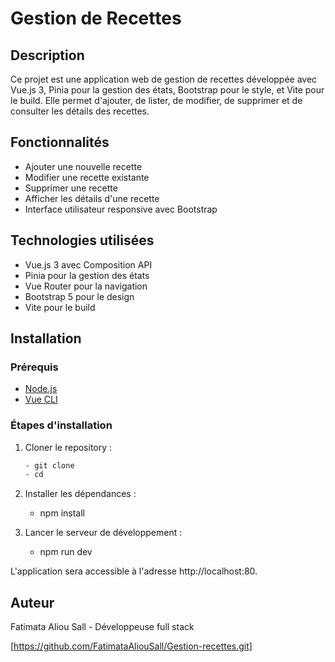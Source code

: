 # Gestion de Recettes

## Description

Ce projet est une application web de gestion de recettes développée avec Vue.js 3, Pinia pour la gestion des états, Bootstrap pour le style, et Vite pour le build. Elle permet d'ajouter, de lister, de modifier, de supprimer et de consulter les détails des recettes.



## Fonctionnalités

- Ajouter une nouvelle recette
- Modifier une recette existante
- Supprimer une recette
- Afficher les détails d'une recette
- Interface utilisateur responsive avec Bootstrap

## Technologies utilisées

- Vue.js 3 avec Composition API
- Pinia pour la gestion des états
- Vue Router pour la navigation
- Bootstrap 5 pour le design
- Vite pour le build
## Installation

### Prérequis

- [Node.js](https://nodejs.org/)
- [Vue CLI](https://cli.vuejs.org/)

### Étapes d'installation

1. Cloner le repository :

   ```bash
   - git clone 
   - cd 


2. Installer les dépendances :


   - npm install

3. Lancer le serveur de développement :


   - npm run dev


L'application sera accessible à l'adresse http://localhost:80.



## Auteur

Fatimata Aliou Sall - Développeuse full stack

[https://github.com/FatimataAliouSall/Gestion-recettes.git]







